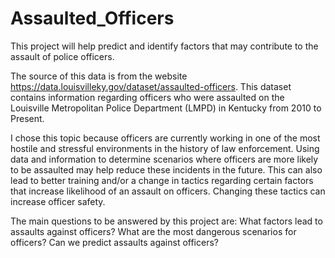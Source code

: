 # Assaulted_Officers

This project will help predict and identify factors that may contribute to the assault of police officers. 

The source of this data is from the website https://data.louisvilleky.gov/dataset/assaulted-officers. This dataset contains information regarding officers who were assaulted on the Louisville Metropolitan Police Department (LMPD) in Kentucky from 2010 to Present.

I chose this topic because officers are currently working in one of the most hostile and stressful environments in the history of law enforcement. Using data and information to determine scenarios where officers are more likely to be assaulted may help reduce these incidents in the future. This can also lead to better training and/or a change in tactics regarding certain factors that increase likelihood of an assault on officers. Changing these tactics can increase officer safety. 

The main questions to be answered by this project are: What factors lead to assaults against officers? What are the most dangerous scenarios for officers? Can we predict assaults against officers?
